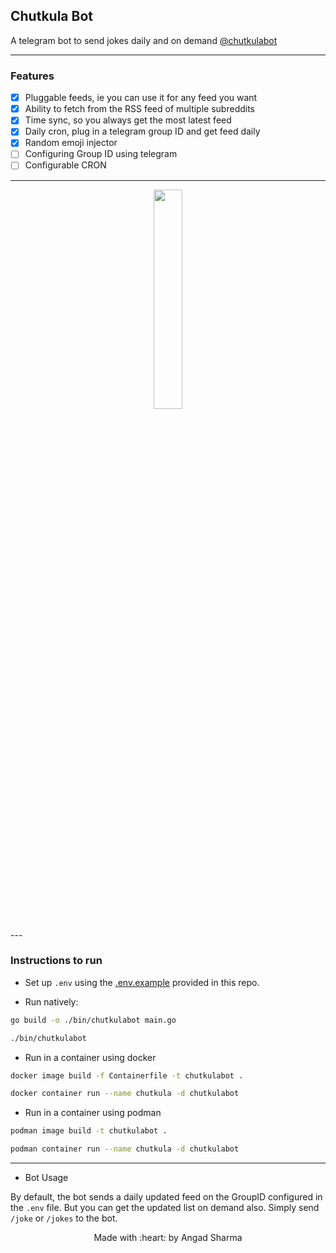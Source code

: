 ## Chutkula Bot
A telegram bot to send jokes daily and on demand [@chutkulabot](https://t.me/chutkulabot)

---

### Features

- [x] Pluggable feeds, ie you can use it for any feed you want
- [x] Ability to fetch from the RSS feed of multiple subreddits
- [x] Time sync, so you always get the most latest feed
- [x] Daily cron, plug in a telegram group ID and get feed daily
- [x] Random emoji injector
- [ ] Configuring Group ID using telegram
- [ ] Configurable CRON

---

<p align="center">
<img src="https://user-images.githubusercontent.com/30529572/84049320-cfd3a300-a99b-11ea-905a-6da539e6a0f7.jpg" width=30% align="center" />
</p>
---

### Instructions to run

* Set up `.env` using the [.env.example](./.env.example) provided in this repo.

* Run natively:

```sh
go build -o ./bin/chutkulabot main.go

./bin/chutkulabot
```

* Run in a container using docker

```sh
docker image build -f Containerfile -t chutkulabot .

docker container run --name chutkula -d chutkulabot
```

* Run in a container using podman

```sh
podman image build -t chutkulabot .

podman container run --name chutkula -d chutkulabot
```

---

* Bot Usage

By default, the bot sends a daily updated feed on the GroupID configured in the `.env` file. But you can get the updated list on demand also. Simply send `/joke` or `/jokes` to the bot.

<p align="center">
Made with :heart: by Angad Sharma
</p>
